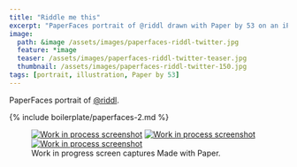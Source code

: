 ```yaml
---
title: "Riddle me this"
excerpt: "PaperFaces portrait of @riddl drawn with Paper by 53 on an iPad."
image: 
  path: &image /assets/images/paperfaces-riddl-twitter.jpg 
  feature: *image
  teaser: /assets/images/paperfaces-riddl-twitter-teaser.jpg
  thumbnail: /assets/images/paperfaces-riddl-twitter-150.jpg
tags: [portrait, illustration, Paper by 53]
---
```


PaperFaces portrait of [@riddl](https://twitter.com/riddl).

{% include boilerplate/paperfaces-2.md %}

<figure class="third">
  <a href="/assets/images/paperfaces-riddl-process-1-lg.jpg"><img src="/assets/images/paperfaces-riddl-process-1-600.jpg" alt="Work in process screenshot"></a>
  <a href="/assets/images/paperfaces-riddl-process-2-lg.jpg"><img src="/assets/images/paperfaces-riddl-process-2-600.jpg" alt="Work in process screenshot"></a>
  <a href="/assets/images/paperfaces-riddl-process-3-lg.jpg"><img src="/assets/images/paperfaces-riddl-process-3-600.jpg" alt="Work in process screenshot"></a>
  <figcaption>Work in progress screen captures Made with Paper.</figcaption>
</figure>
